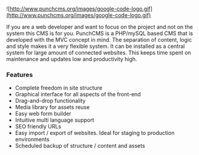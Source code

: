 ![http://www.punchcms.org/images/google-code-logo.gif](http://www.punchcms.org/images/google-code-logo.gif)


If you are a web developer and want to focus on the project and not on the system this CMS is for you. PunchCMS is a PHP/mySQL based CMS that is developed with the MVC concept in mind. The separation of content, logic and style makes it a very flexible system. It can be installed as a central system for large amount of connected websites. This keeps time spent on maintenance and updates low and productivity high.

### Features ###
  * Complete freedom in site structure
  * Graphical interface for all aspects of the front-end
  * Drag-and-drop functionality
  * Media library for assets reuse
  * Easy web form builder
  * Intuitive multi language support
  * SEO friendly URLs
  * Easy import / export of websites. Ideal for staging to production environments
  * Scheduled backup of structure / content and assets